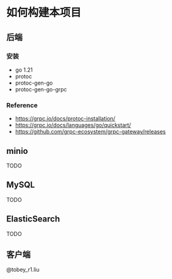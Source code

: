 # 如何构建本项目

## 后端

### 安装

- go 1.21
- protoc
- protoc-gen-go
- protoc-gen-go-grpc

### Reference

- https://grpc.io/docs/protoc-installation/
- https://grpc.io/docs/languages/go/quickstart/
- https://github.com/grpc-ecosystem/grpc-gateway/releases

## minio

TODO

## MySQL

TODO

## ElasticSearch

TODO

## 客户端

@tobey_r1.liu
